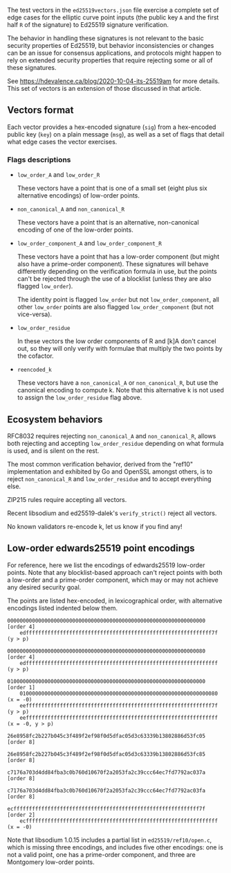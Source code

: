 The test vectors in the `ed25519vectors.json` file exercise a complete set of
edge cases for the elliptic curve point inputs (the public key `A` and the first
half `R` of the signature) to Ed25519 signature verification.

The behavior in handling these signatures is not relevant to the basic security
properties of Ed25519, but behavior inconsistencies or changes can be an issue
for consensus applications, and protocols might happen to rely on extended
security properties that require rejecting some or all of these signatures.

See https://hdevalence.ca/blog/2020-10-04-its-25519am for more details. This set
of vectors is an extension of those discussed in that article.

## Vectors format

Each vector provides a hex-encoded signature (`sig`) from a hex-encoded public
key (`key`) on a plain message (`msg`), as well as a set of flags that detail
what edge cases the vector exercises.

### Flags descriptions

* `low_order_A` and `low_order_R`

  These vectors have a point that is one of a small set (eight plus six
  alternative encodings) of low-order points.

* `non_canonical_A` and `non_canonical_R`

  These vectors have a point that is an alternative, non-canonical encoding of
  one of the low-order points.

* `low_order_component_A` and `low_order_component_R`

  These vectors have a point that has a low-order component (but might also have
  a prime-order component). These signatures will behave differently depending
  on the verification formula in use, but the points can't be rejected through
  the use of a blocklist (unless they are also flagged `low_order`).

  The identity point is flagged `low_order` but not `low_order_component`, all
  other `low_order` points are also flagged `low_order_component` (but not
  vice-versa).

* `low_order_residue`

  In these vectors the low order components of R and [k]A don't cancel out, so
  they will only verify with formulae that multiply the two points by the
  cofactor.

* `reencoded_k`

  These vectors have a `non_canonical_A` or `non_canonical_R`, but use the
  canonical encoding to compute k. Note that this alternative k is not used to
  assign the `low_order_residue` flag above.

## Ecosystem behaviors

RFC8032 requires rejecting `non_canonical_A` and `non_canonical_R`, allows both
rejecting and accepting `low_order_residue` depending on what formula is used,
and is silent on the rest.

The most common verification behavior, derived from the "ref10" implementation
and exhibited by Go and OpenSSL amongst others, is to reject `non_canonical_R`
and `low_order_residue` and to accept everything else.

ZIP215 rules require accepting all vectors.

Recent libsodium and ed25519-dalek's `verify_strict()` reject all vectors.

No known validators re-encode k, let us know if you find any!

## Low-order edwards25519 point encodings

For reference, here we list the encodings of edwards25519 low-order points. Note
that any blocklist-based approach can't reject points with both a low-order and
a prime-order component, which may or may not achieve any desired security goal.

The points are listed hex-encoded, in lexicographical order, with alternative
encodings listed indented below them.

```
0000000000000000000000000000000000000000000000000000000000000000 [order 4]
    edffffffffffffffffffffffffffffffffffffffffffffffffffffffffffff7f (y > p)

0000000000000000000000000000000000000000000000000000000000000080 [order 4]
    edffffffffffffffffffffffffffffffffffffffffffffffffffffffffffffff (y > p)

0100000000000000000000000000000000000000000000000000000000000000 [order 1]
    0100000000000000000000000000000000000000000000000000000000000080 (x = -0)
    eeffffffffffffffffffffffffffffffffffffffffffffffffffffffffffff7f (y > p)
    eeffffffffffffffffffffffffffffffffffffffffffffffffffffffffffffff (x = -0, y > p)

26e8958fc2b227b045c3f489f2ef98f0d5dfac05d3c63339b13802886d53fc05 [order 8]

26e8958fc2b227b045c3f489f2ef98f0d5dfac05d3c63339b13802886d53fc85 [order 8]

c7176a703d4dd84fba3c0b760d10670f2a2053fa2c39ccc64ec7fd7792ac037a [order 8]

c7176a703d4dd84fba3c0b760d10670f2a2053fa2c39ccc64ec7fd7792ac03fa [order 8]

ecffffffffffffffffffffffffffffffffffffffffffffffffffffffffffff7f [order 2]
    ecffffffffffffffffffffffffffffffffffffffffffffffffffffffffffffff (x = -0)
```

Note that libsodium 1.0.15 includes a partial list in `ed25519/ref10/open.c`,
which is missing three encodings, and includes five other encodings: one is not
a valid point, one has a prime-order component, and three are Montgomery
low-order points.
